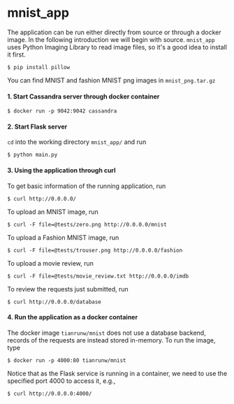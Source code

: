 # mnist_app

The application can be run either directly from source or through a docker 
image. In the following introduction we will begin with source. `mnist_app` 
uses Python Imaging Library to read image files, so it's a good idea to 
install it first.
```
$ pip install pillow
```
You can find MNIST and fashion MNIST png images in `mnist_png.tar.gz`

#### 1. Start Cassandra server through docker container
```
$ docker run -p 9042:9042 cassandra
```

#### 2. Start Flask server
`cd` into the working directory `mnist_app/` and run
```
$ python main.py
```

#### 3. Using the application through curl
To get basic information of the running application, run
```
$ curl http://0.0.0.0/
```
To upload an MNIST image, run
```
$ curl -F file=@tests/zero.png http://0.0.0.0/mnist
```
To upload a Fashion MNIST image, run
```
$ curl -F file=@tests/trouser.png http://0.0.0.0/fashion
```
To upload a movie review, run
```
$ curl -F file=@tests/movie_review.txt http://0.0.0.0/imdb
```
To review the requests just submitted, run
```
$ curl http://0.0.0.0/database
```

#### 4. Run the application as a docker container
The docker image `tianrunw/mnist` does not use a database backend, records of 
the requests are instead stored in-memory. To run the image, type
```
$ docker run -p 4000:80 tianrunw/mnist
```
Notice that as the Flask service is running in a container, we need to use 
the specified port 4000 to access it, e.g.,
```
$ curl http://0.0.0.0:4000/
```
